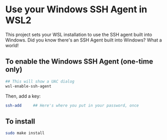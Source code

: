 # Use your Windows SSH Agent in WSL2

This project sets your WSL installation to use the SSH agent built into Windows.
Did you know there's an SSH Agent built into Windows? What a world!

## To enable the Windows SSH Agent (one-time only)

```sh
## This will show a UAC dialog
wsl-enable-ssh-agent
```

Then, add a key:

```sh
ssh-add     ## Here's where you put in your password, once
```

## To install

```sh
sudo make install
```
